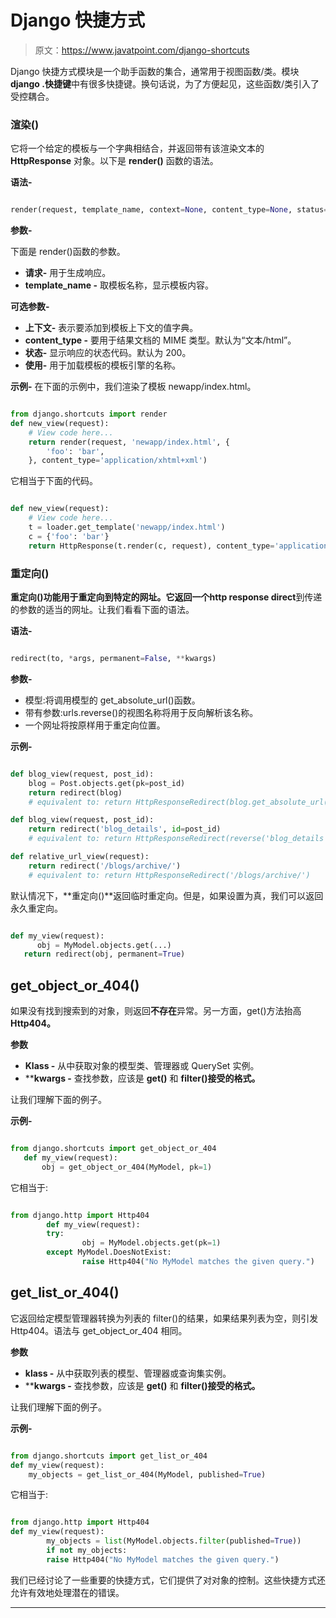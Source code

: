 # Django 快捷方式

> 原文：<https://www.javatpoint.com/django-shortcuts>

Django 快捷方式模块是一个助手函数的集合，通常用于视图函数/类。模块 **django .快捷键**中有很多快捷键。换句话说，为了方便起见，这些函数/类引入了受控耦合。

### 渲染()

它将一个给定的模板与一个字典相结合，并返回带有该渲染文本的 **HttpResponse** 对象。以下是 **render()** 函数的语法。

**语法-**

```py

render(request, template_name, context=None, content_type=None, status=None, using=None)

```

**参数-**

下面是 render()函数的参数。

*   **请求-** 用于生成响应。
*   **template_name -** 取模板名称，显示模板内容。

**可选参数-**

*   **上下文-** 表示要添加到模板上下文的值字典。
*   **content_type -** 要用于结果文档的 MIME 类型。默认为“文本/html”。
*   **状态-** 显示响应的状态代码。默认为 200。
*   **使用-** 用于加载模板的模板引擎的名称。

**示例-** 在下面的示例中，我们渲染了模板 newapp/index.html。

```py

from django.shortcuts import render
def new_view(request):
    # View code here...
    return render(request, 'newapp/index.html', {
        'foo': 'bar',
    }, content_type='application/xhtml+xml')

```

它相当于下面的代码。

```py

def new_view(request):
    # View code here...
    t = loader.get_template('newapp/index.html')
    c = {'foo': 'bar'}
    return HttpResponse(t.render(c, request), content_type='application/xhtml+xml')

```

### 重定向()

**重定向()**功能用于重定向到特定的网址。它返回一个**http response direct**到传递的参数的适当的网址。让我们看看下面的语法。

**语法-**

```py

redirect(to, *args, permanent=False, **kwargs)

```

**参数-**

*   模型:将调用模型的 get_absolute_url()函数。
*   带有参数:urls.reverse()的视图名称将用于反向解析该名称。
*   一个网址将按原样用于重定向位置。

**示例-**

```py

def blog_view(request, post_id):
    blog = Post.objects.get(pk=post_id)
    return redirect(blog)
    # equivalent to: return HttpResponseRedirect(blog.get_absolute_url())

def blog_view(request, post_id):
    return redirect('blog_details', id=post_id)
    # equivalent to: return HttpResponseRedirect(reverse('blog_details', args=(post_id, )))

def relative_url_view(request):
    return redirect('/blogs/archive/')
    # equivalent to: return HttpResponseRedirect('/blogs/archive/')

```

默认情况下，**重定向()**返回临时重定向。但是，如果设置为真，我们可以返回永久重定向。

```py

def my_view(request):
      obj = MyModel.objects.get(...)
   return redirect(obj, permanent=True)

```

## get_object_or_404()

如果没有找到搜索到的对象，则返回**不存在**异常。另一方面，get()方法抬高 **Http404。**

**参数**

*   **Klass -** 从中获取对象的模型类、管理器或 QuerySet 实例。
*   ****kwargs -** 查找参数，应该是 **get()** 和 **filter()接受的格式。**

让我们理解下面的例子。

**示例-**

```py

from django.shortcuts import get_object_or_404
   def my_view(request):
       obj = get_object_or_404(MyModel, pk=1)

```

它相当于:

```py

from django.http import Http404 
        def my_view(request):
    	try:
        		obj = MyModel.objects.get(pk=1)
    	except MyModel.DoesNotExist:
        		raise Http404("No MyModel matches the given query.")

```

## get_list_or_404()

它返回给定模型管理器转换为列表的 filter()的结果，如果结果列表为空，则引发 Http404。语法与 get_object_or_404 相同。

**参数**

*   **klass -** 从中获取列表的模型、管理器或查询集实例。
*   ****kwargs -** 查找参数，应该是 **get()** 和 **filter()接受的格式。**

让我们理解下面的例子。

**示例-**

```py

from django.shortcuts import get_list_or_404
def my_view(request):
    my_objects = get_list_or_404(MyModel, published=True)

```

它相当于:

```py

from django.http import Http404
def my_view(request):
        my_objects = list(MyModel.objects.filter(published=True))
        if not my_objects:
        raise Http404("No MyModel matches the given query.")

```

我们已经讨论了一些重要的快捷方式，它们提供了对对象的控制。这些快捷方式还允许有效地处理潜在的错误。

* * *